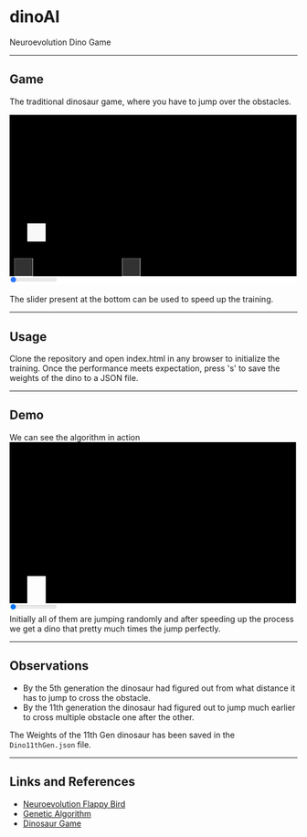 # dinoAI
Neuroevolution Dino Game  

---

## Game  
The traditional dinosaur game, where you have to jump over the obstacles.

![Game](Image/SS_dino.PNG)  

The slider present at the bottom can be used to speed up the training.

---

## Usage  
Clone the repository and open index.html in any browser to initialize the training.
Once the performance meets expectation, press 's' to save the weights of the dino to a JSON file.  

---

## Demo
We can see the algorithm in action 
![Demo](Image/Recording.gif)
Initially all of them are jumping randomly and after speeding up the process we get a dino that pretty much times the jump perfectly.

---

## Observations
* By the 5th generation the dinosaur had figured out from what distance it has to jump to cross the obstacle.
* By the 11th generation the dinosaur had figured out to jump much earlier to cross multiple obstacle one after the other.

The Weights of the 11th Gen dinosaur has been saved in the ```Dino11thGen.json``` file.

---

## Links and References
* [Neuroevolution Flappy Bird](https://www.youtube.com/playlist?list=PLRqwX-V7Uu6Yd3975YwxrR0x40XGJ_KGO)
* [Genetic Algorithm](https://www.youtube.com/playlist?list=PLRqwX-V7Uu6bJM3VgzjNV5YxVxUwzALHV)
* [Dinosaur Game](https://youtu.be/l0HoJHc-63Q)

